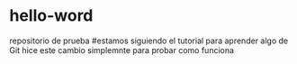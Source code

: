 # hello-word
repositorio de prueba
#estamos siguiendo el tutorial para aprender algo de Git
hice este cambio simplemnte para probar como funciona
